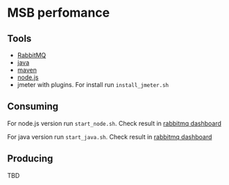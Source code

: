 # MSB perfomance

## Tools

- [RabbitMQ](https://www.rabbitmq.com)
- [java](https://www.java.com/en/)
- [maven](https://spring.io/guides/gs/maven/)
- [node.js](https://nodejs.org/en/)
- jmeter with plugins. For install run `install_jmeter.sh`

## Consuming

For node.js version run `start_node.sh`. Check result in [rabbitmq dashboard](http://localhost:15672/#/queues/%2F/msb%3Aperfomance.testing.t)

For java version run `start_java.sh`. Check result in [rabbitmq dashboard](http://localhost:15672/#/queues/%2F/msb%3Aperfomance.testing.t)

## Producing

TBD